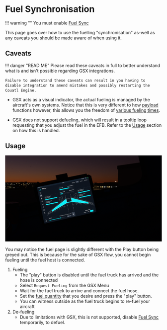 # Fuel Synchronisation

!!! warning ""
    You must enable [Fuel Sync](../flypados3/settings.md#3rd-party-options)

This page goes over how to use the fuelling "synchronisation" as-well as any caveats you should be made aware of when using it.

## Caveats
!!! danger "READ ME"
    Please read these caveats in full to better understand what is and isn't possible regarding GSX integrations.

    Failure to understand these caveats can result in you having to disable integration to amend mistakes and possibly restarting the Couatl Engine.

- GSX acts as a visual indicator, the actual fueling is managed by the aircraft's own systems. Notice that this is very different to how [payload](payload.md) functions however, this allows you the freedom of [various fueling times](#realism-settings-for-fuel-time).

- GSX does not support defueling, which will result in a tooltip loop requesting that you adjust the fuel in the EFB. Refer to the [Usage](#usage) section on how this is handled.

## Usage
![Fuel Start](../../assets/gsxintegration/gsx-fuel-start.png)

You may notice the fuel page is slightly different with the Play button being greyed out. This is because for the sake of GSX flow, you cannot begin fueling until the fuel host is connected.

1. Fueling
      - The "play" button is disabled until the fuel truck has arrived and the hose is connected
      - Select `Request Fueling` from the GSX Menu
      - Wait for the fuel truck to arrive and connect the fuel hose.
      - Set the [fuel quantity](../flypados3/ground.md#fuel-and-de-fuel) that you desire and press the "play" button.
      - You can witness outside as the fuel truck begins to re-fuel your aircraft
2. De-fueling
     - Due to limitations with GSX, this is not supported, disable [Fuel Sync](../flypados3/settings.md#3rd-party-options) temporarily, to defuel.